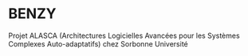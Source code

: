 # BENZY

Projet ALASCA (Architectures Logicielles Avancées pour les Systèmes Complexes Auto-adaptatifs)
chez Sorbonne Université 
